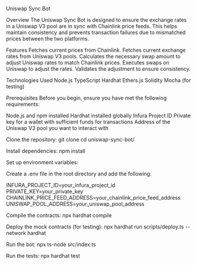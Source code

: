 
Uniswap Sync Bot

Overview
The Uniswap Sync Bot is designed to ensure the exchange rates in a Uniswap V3 pool are in sync with Chainlink price feeds. This helps maintain consistency and prevents transaction failures due to mismatched prices between the two platforms.

Features
Fetches current prices from Chainlink.
Fetches current exchange rates from Uniswap V3 pools.
Calculates the necessary swap amount to adjust Uniswap rates to match Chainlink prices.
Executes swaps on Uniswap to adjust the rates.
Validates the adjustment to ensure consistency.

Technologies Used
Node.js
TypeScript
Hardhat
Ethers.js
Solidity
Mocha (for testing)

Prerequisites
Before you begin, ensure you have met the following requirements:

Node.js and npm installed
Hardhat installed globally
Infura Project ID
Private key for a wallet with sufficient funds for transactions
Address of the Uniswap V3 pool you want to interact with

Clone the repository:
git clone 
cd uniswap-sync-bot/


Install dependencies:
npm install


Set up environment variables:

Create a .env file in the root directory and add the following:

INFURA_PROJECT_ID=your_infura_project_id
PRIVATE_KEY=your_private_key
CHAINLINK_PRICE_FEED_ADDRESS=your_chainlink_price_feed_address
UNISWAP_POOL_ADDRESS=your_uniswap_pool_address

Compile the contracts:
npx hardhat compile

Deploy the mock contracts (for testing):
npx hardhat run scripts/deploy.ts --network hardhat

Run the bot:
npx ts-node src/index.ts

Run the tests:
npx hardhat test
